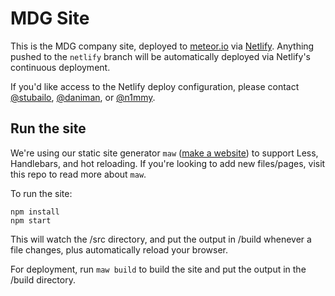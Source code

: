 # MDG Site

This is the MDG company site, deployed to [meteor.io](https://www.meteor.io/) via [Netlify](https://www.netlify.com/). Anything pushed to the `netlify` branch will be automatically deployed via Netlify's continuous deployment.

If you'd like access to the Netlify deploy configuration, please contact [@stubailo](https://github.com/stubailo), [@daniman](https://github.com/daniman), or [@n1mmy](https://github.com/n1mmy).

## Run the site

We're using our static site generator `maw` ([make a website](https://github.com/meteor/website-tool)) to support Less, Handlebars, and hot reloading. If you're looking to add new files/pages, visit this repo to read more about `maw`.

To run the site:

```
npm install
npm start
```

This will watch the /src directory, and put the output in /build whenever a file changes, plus automatically reload your browser.

For deployment, run `maw build` to build the site and put the output in the /build directory.

